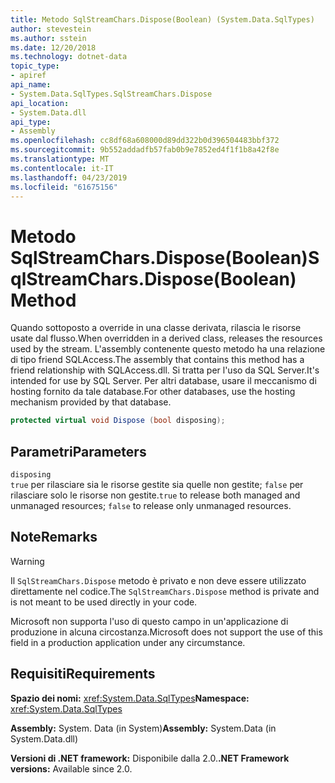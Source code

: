 ```yaml
---
title: Metodo SqlStreamChars.Dispose(Boolean) (System.Data.SqlTypes)
author: stevestein
ms.author: sstein
ms.date: 12/20/2018
ms.technology: dotnet-data
topic_type:
- apiref
api_name:
- System.Data.SqlTypes.SqlStreamChars.Dispose
api_location:
- System.Data.dll
api_type:
- Assembly
ms.openlocfilehash: cc8df68a608000d89dd322b0d396504483bbf372
ms.sourcegitcommit: 9b552addadfb57fab0b9e7852ed4f1f1b8a42f8e
ms.translationtype: MT
ms.contentlocale: it-IT
ms.lasthandoff: 04/23/2019
ms.locfileid: "61675156"
---
```

# <a name="sqlstreamcharsdisposeboolean-method"></a><span data-ttu-id="9d98a-102">Metodo SqlStreamChars.Dispose(Boolean)</span><span class="sxs-lookup"><span data-stu-id="9d98a-102">SqlStreamChars.Dispose(Boolean) Method</span></span>

<span data-ttu-id="9d98a-103">Quando sottoposto a override in una classe derivata, rilascia le risorse usate dal flusso.</span><span class="sxs-lookup"><span data-stu-id="9d98a-103">When overridden in a derived class, releases the resources used by the stream.</span></span> <span data-ttu-id="9d98a-104">L'assembly contenente questo metodo ha una relazione di tipo friend SQLAccess.</span><span class="sxs-lookup"><span data-stu-id="9d98a-104">The assembly that contains this method has a friend relationship with SQLAccess.dll.</span></span> <span data-ttu-id="9d98a-105">Si tratta per l'uso da SQL Server.</span><span class="sxs-lookup"><span data-stu-id="9d98a-105">It's intended for use by SQL Server.</span></span> <span data-ttu-id="9d98a-106">Per altri database, usare il meccanismo di hosting fornito da tale database.</span><span class="sxs-lookup"><span data-stu-id="9d98a-106">For other databases, use the hosting mechanism provided by that database.</span></span>

```csharp
protected virtual void Dispose (bool disposing);
```

## <a name="parameters"></a><span data-ttu-id="9d98a-107">Parametri</span><span class="sxs-lookup"><span data-stu-id="9d98a-107">Parameters</span></span>

`disposing`\
<span data-ttu-id="9d98a-108">`true` per rilasciare sia le risorse gestite sia quelle non gestite; `false` per rilasciare solo le risorse non gestite.</span><span class="sxs-lookup"><span data-stu-id="9d98a-108">`true` to release both managed and unmanaged resources; `false` to release only unmanaged resources.</span></span>

## <a name="remarks"></a><span data-ttu-id="9d98a-109">Note</span><span class="sxs-lookup"><span data-stu-id="9d98a-109">Remarks</span></span>

> [!WARNING]
> <span data-ttu-id="9d98a-110">Il `SqlStreamChars.Dispose` metodo è privato e non deve essere utilizzato direttamente nel codice.</span><span class="sxs-lookup"><span data-stu-id="9d98a-110">The `SqlStreamChars.Dispose` method is private and is not meant to be used directly in your code.</span></span>
>
> <span data-ttu-id="9d98a-111">Microsoft non supporta l'uso di questo campo in un'applicazione di produzione in alcuna circostanza.</span><span class="sxs-lookup"><span data-stu-id="9d98a-111">Microsoft does not support the use of this field in a production application under any circumstance.</span></span>

## <a name="requirements"></a><span data-ttu-id="9d98a-112">Requisiti</span><span class="sxs-lookup"><span data-stu-id="9d98a-112">Requirements</span></span>

<span data-ttu-id="9d98a-113">**Spazio dei nomi:** <xref:System.Data.SqlTypes></span><span class="sxs-lookup"><span data-stu-id="9d98a-113">**Namespace:** <xref:System.Data.SqlTypes></span></span>

<span data-ttu-id="9d98a-114">**Assembly:** System. Data (in System)</span><span class="sxs-lookup"><span data-stu-id="9d98a-114">**Assembly:** System.Data (in System.Data.dll)</span></span>

<span data-ttu-id="9d98a-115">**Versioni di .NET framework:** Disponibile dalla 2.0.</span><span class="sxs-lookup"><span data-stu-id="9d98a-115">**.NET Framework versions:** Available since 2.0.</span></span>